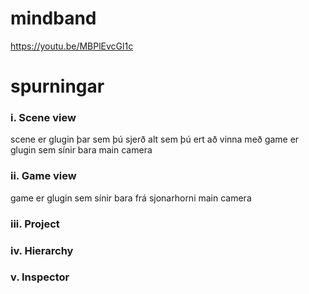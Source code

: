 

<h1>mindband</h1>


https://youtu.be/MBPlEvcGl1c



<h1>spurningar</h1>
<h3>i.	Scene view</h3>

scene er glugin þar sem þú sjerð alt sem þú ert að vinna með game er glugin sem sínir bara main camera

<h3>ii.	Game view</h3>

game er glugin sem sínir bara frá sjonarhorni main camera

<h3>iii.	Project</h3>

<h3>iv.	Hierarchy</h3>

<h3>v.	Inspector</h3>
